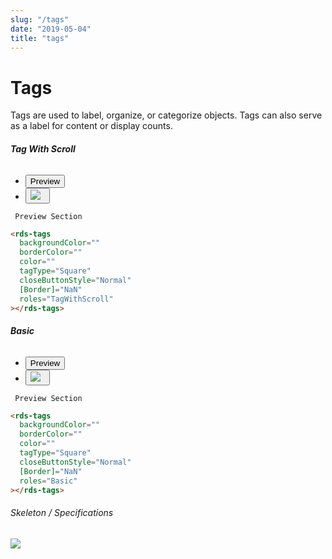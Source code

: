 ```yaml
---
slug: "/tags"
date: "2019-05-04"
title: "tags"
---
```

<!-- CSS only -->
<link href="https://cdn.jsdelivr.net/npm/bootstrap@5.1.3/dist/css/bootstrap.min.css" rel="stylesheet" integrity="sha384-1BmE4kWBq78iYhFldvKuhfTAU6auU8tT94WrHftjDbrCEXSU1oBoqyl2QvZ6jIW3" crossorigin="anonymous">
<link rel="stylesheet" href="../assets/css/style-elements.css">
<link rel="stylesheet" href="../assets/css/main.css">


#  **Tags**
  
<p>Tags are used to label, organize, or categorize objects. Tags can also serve as a label for content or display counts.</p>

<section class="py-4">
 <h6><b>Tag With Scroll </b> </h6>
  
  <div class="py-3">
    <div class="cust-tabs">
  <ul class="nav nav-tabs" id="myTab1" role="tablist">

  <li class="nav-item" role="presentation">
  <button class="nav-link active" id="preview-tab" data-bs-toggle="tab" data-bs-target="#previewScroll" type="button" role="tab" aria-controls="previewScroll" aria-selected="true">Preview</button>
  </li>

  <li class="nav-item" role="presentation">
  <button class="nav-link" id="code-tab" data-bs-toggle="tab" data-bs-target="#codeScroll" type="button" role="tab" aria-controls="codeScroll" aria-selected="false"><img src="../../../../../../../raaghu/src/images/Angular_Icon.png"> &nbsp;
  <i class="bi bi-code-slash" style="font-size:1.0rem"></i></button>
  </li>
</ul>


<div class="tab-content card border" id="myTabContent1">

  <div class="tab-pane fade show active" id="previewScroll" role="tabpanel" aria-labelledby="preview-tab">
  
  <div class="contents bg-light p-5">

     Preview Section
     
  </div>
  </div>
  <div class="tab-pane fade" id="codeScroll" role="tabpanel" aria-labelledby="code-tab">
   <div class="contents bg-code">
     <div class=" py-4 px-4" >

```html
<rds-tags
  backgroundColor=""
  borderColor=""
  color=""
  tagType="Square"
  closeButtonStyle="Normal"
  [Border]="NaN"
  roles="TagWithScroll"
></rds-tags>
```
</div>
  </div>


</div>
     </div>
  </div>

</section>

<section class="py-4">
 <h6><b>Basic </b> </h6>
  
  <div class="py-3">
    <div class="cust-tabs">
  <ul class="nav nav-tabs" id="myTab1" role="tablist">

  <li class="nav-item" role="presentation">
  <button class="nav-link active" id="preview-tab" data-bs-toggle="tab" data-bs-target="#previewBasic" type="button" role="tab" aria-controls="previewBasic" aria-selected="true">Preview</button>
  </li>

  <li class="nav-item" role="presentation">
  <button class="nav-link" id="code-tab" data-bs-toggle="tab" data-bs-target="#codeBasic" type="button" role="tab" aria-controls="codeBasic" aria-selected="false"><img src="../../../../../../../raaghu/src/images/Angular_Icon.png"> &nbsp;
  <i class="bi bi-code-slash" style="font-size:1.0rem"></i></button>
  </li>
</ul>


<div class="tab-content card border" id="myTabContent1">

  <div class="tab-pane fade show active" id="previewBasic" role="tabpanel" aria-labelledby="preview-tab">
  
  <div class="contents bg-light p-5">

     Preview Section
     
  </div>
  </div>
  <div class="tab-pane fade" id="codeBasic" role="tabpanel" aria-labelledby="code-tab">
   <div class="contents bg-code">
     <div class=" py-4 px-4" >

```html
<rds-tags
  backgroundColor=""
  borderColor=""
  color=""
  tagType="Square"
  closeButtonStyle="Normal"
  [Border]="NaN"
  roles="Basic"
></rds-tags>
```
</div>
  </div>


</div>
     </div>
  </div>

</section>





  <section class="py-4">
  <h6> Skeleton / Specifications </h6>
   <div class="py-3">
 <!-- Tab panes -->
   <div class="card border p-5">
   <div class="row">
    <div class="col-md-12">
       <img src="https://portal.raaghu.io/images/components/_tags/img-1.png" class="img-fluid"> 
    </div> 

 </div>
  </div>

 </div>
 </section>
